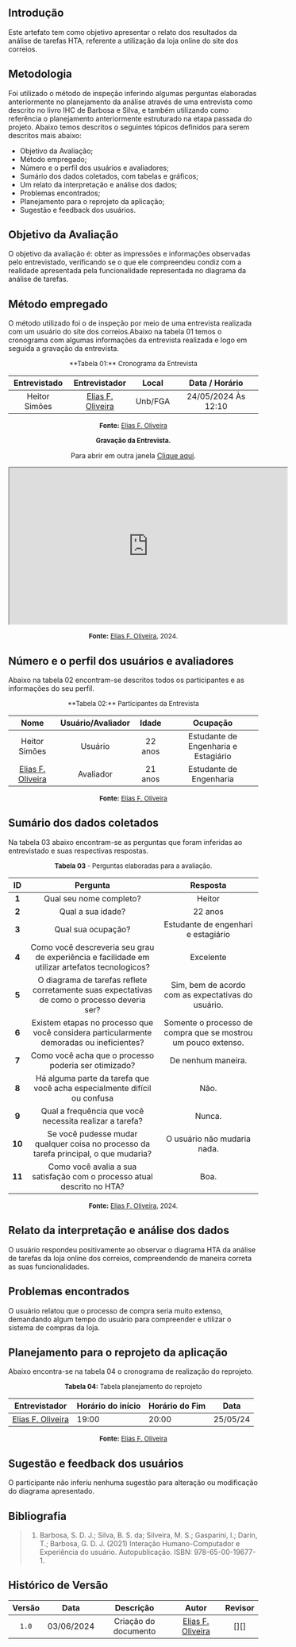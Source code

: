 ## Introdução

Este artefato tem como objetivo apresentar o relato dos resultados da análise de tarefas HTA, referente a utilização da loja online do site dos correios.

## Metodologia

Foi utilizado o método de inspeção inferindo algumas perguntas elaboradas anteriormente no planejamento da análise através de uma entrevista como descrito no livro IHC de Barbosa e Silva, e também utilizando como referência o planejamento anteriormente estruturado na etapa passada do projeto. Abaixo temos descritos o seguintes tópicos definidos para serem descritos mais abaixo:

* Objetivo da Avaliação;
* Método empregado;
* Número e o perfil dos usuários e avaliadores;
* Sumário dos dados coletados, com tabelas e gráficos;
* Um relato da interpretação e análise dos dados;
* Problemas encontrados;
* Planejamento para o reprojeto da aplicação;
* Sugestão e feedback dos usuários.

## Objetivo da Avaliação
O objetivo da avaliação é: obter as impressões e informações observadas pelo entrevistado, verificando se o que ele compreendeu condiz com a realidade apresentada pela funcionalidade representada no diagrama da análise de tarefas.

## Método empregado
O método utilizado foi o de inspeção por meio de uma entrevista realizada com um usuário do site dos correios.Abaixo na tabela 01 temos o cronograma com algumas informações da entrevista realizada e logo em seguida a gravação da entrevista.

<center>
<font size="2"><p style="text-align: center">**Tabela 01:** Cronograma da Entrevista</p></font>

| Entrevistado | Entrevistador | Local | Data / Horário |
|:--:|:--:|:--:|:--:|
| Heitor Simões | [Elias F. Oliveira][EliasGH] | Unb/FGA | 24/05/2024 Às 12:10 |

<font size="2"><p style="text-align: center">**Fonte:** [Elias F. Oliveira][EliasGH]  </p></font>
</center>

</center>

<font size="2"><p style="text-align: center">**Gravação da Entrevista.**</p></font>

<p style="text-align: center">Para abrir em outra janela <a href="https://drive.google.com/file/d/1qT9Th21vFUPoB_4cUUhgfAz600ZUB1AD/preview" target="blanket">Clique aqui</a>.</p>

<p style="text-align: center"><iframe src="https://drive.google.com/file/d/1qT9Th21vFUPoB_4cUUhgfAz600ZUB1AD/preview" width="560" height="315" allow="autoplay"></iframe></p>


<font size="2"><p style="text-align: center">**Fonte:** [Elias F. Oliveira][EliasGH], 2024.</p></font>



## Número e o perfil dos usuários e avaliadores

Abaixo na tabela 02 encontram-se descritos todos os participantes e as informações do seu perfil.

<center>
<font size="2"><p style="text-align: center">**Tabela 02:** Participantes da Entrevista</p></font>

| Nome | Usuário/Avaliador | Idade | Ocupação |
|:--:|:--:|:--:|:--:|
| Heitor Simões | Usuário | 22 anos | Estudante de Engenharia e Estagiário |
| [Elias F. Oliveira][EliasGH] | Avaliador | 21 anos | Estudante de Engenharia |

<font size="2"><p style="text-align: center">**Fonte:** [Elias F. Oliveira][EliasGH]  </p></font>
</center>

## Sumário dos dados coletados

Na tabela 03 abaixo encontram-se as perguntas que foram inferidas ao entrevistado e suas respectivas respostas.

<font size="2"><p style="text-align: center">**Tabela 03** - Perguntas elaboradas para a avaliação.</p></font>

<center>

| ID | Pergunta | Resposta |
|:---:|:---:|:----:|
| **1** | Qual seu nome completo? | Heitor|
| **2** | Qual a sua idade? | 22 anos  |  
| **3** | Qual sua ocupação?	  | Estudante de engenhari e estagiário  |  
| **4** | Como você descreveria seu grau de experiência e facilidade em utilizar artefatos tecnologicos? | Excelente |
| **5** | O diagrama de tarefas reflete corretamente suas expectativas de como o processo deveria ser? | Sim, bem de acordo com as expectativas do usuário. |
| **6** | Existem etapas no processo que você considera particularmente demoradas ou ineficientes? | Somente o processo de compra que se mostrou um pouco extenso. |  
| **7** | Como você acha que o processo poderia ser otimizado? | De nenhum maneira. |
| **8** | Há alguma parte da tarefa que você acha especialmente difícil ou confusa | Não. |
| **9** | Qual a frequência que você necessita realizar a tarefa?  | Nunca. |
| **10** | Se você pudesse mudar qualquer coisa no processo da tarefa principal, o que mudaria? |O usuário não mudaria nada. |
| **11** | Como você avalia a sua satisfação com o processo atual descrito no HTA? | Boa. |


</center>

<font size="2"><p style="text-align: center">**Fonte:** [Elias F. Oliveira][EliasGH], 2024.</p></font>

## Relato da interpretação e análise dos dados

O usuário respondeu positivamente ao observar o diagrama HTA da análise de tarefas da loja online dos correios, compreendendo de maneira correta as suas funcionalidades.

## Problemas encontrados

O usuário relatou que o processo de compra seria muito extenso, demandando algum tempo do usuário para compreender e utilizar o sistema de compras da loja.

## Planejamento para o reprojeto da aplicação

Abaixo encontra-se na tabela 04 o cronograma de realização do reprojeto.

<center>

<font size="2"><p style="text-align: center">**Tabela 04:** Tabela planejamento do reprojeto</p></font>

| **Entrevistador** |**Horário do início**|**Horário do Fim**|**Data**|
|--|--|--|--|
|[Elias F. Oliveira][EliasGH]|19:00|20:00|25/05/24|

<font size="2"><p style="text-align: center">**Fonte:** [Elias F. Oliveira][EliasGH] </p></font>
</center>


## Sugestão e feedback dos usuários
O participante não inferiu nenhuma sugestão para alteração ou modificação do diagrama apresentado.

## Bibliografia

> 1. Barbosa, S. D. J.; Silva, B. S. da; Silveira, M. S.; Gasparini, I.; Darin, T.; Barbosa, G. D. J. (2021) Interação Humano-Computador e Experiência do usuário. Autopublicação. ISBN: 978-65-00-19677-1. 
> 
## Histórico de Versão

| Versão | Data | Descrição | Autor | Revisor
|:-:|:-:|:-:|:-:|:-:|
|`1.0`| 03/06/2024 | Criação do documento| [Elias F. Oliveira][EliasGH] | [][] |

[GabrielfGH]: https://github.com/MMcLovin
[GabrielbGH]: https://github.com/https://github.com/Bertolazi
[ClaudioGH]: https://github.com/claudiohsc
[EliasGH]: https://www.github.com/EliasOliver21
[PabloGH]: https://github.com/pabloheika
[RicardoGH]: https://www.github.com/avmricardo
